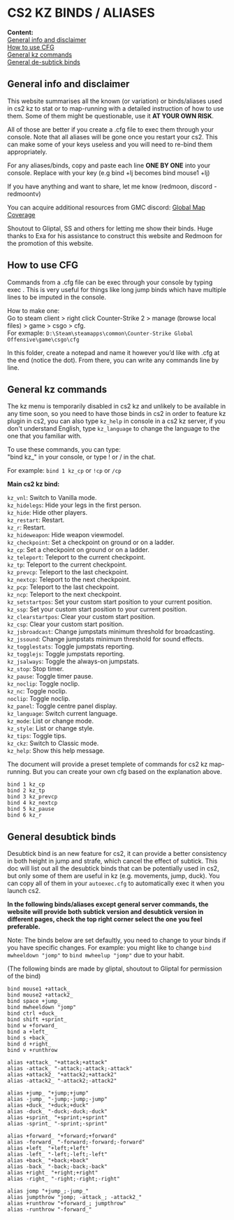 # CS2 KZ BINDS / ALIASES

**Content:**  
[General info and disclaimer](#general-info-and-disclaimer)  
[How to use CFG](#how-to-use-cfg)  
[General kz commands](#general-kz-commands)  
[General de-subtick binds](#general-desubtick-binds)  

## General info and disclaimer

This website summarises all the known (or variation) or binds/aliases used in cs2 kz to stat or to map-running with a detailed instruction of how to use them. Some of them might be questionable, use it **AT YOUR OWN RISK**.

All of those are better if you create a .cfg file to exec them through your console. Note that all aliases will be gone once you restart your cs2. This can make some of your keys useless and you will need to re-bind them appropriately.

For any aliases/binds, copy and paste each line **ONE BY ONE** into your console. Replace <key> with your key (e.g bind <key> +lj becomes bind mouse1 +lj)

If you have anything and want to share, let me know (redmoon, discord - redmoontv)

You can acquire additional resources from GMC discord: [Global Map Coverage](https://discord.gg/xJXhMjHcGV) 

Shoutout to Gliptal, SS and others for letting me show their binds. Huge thanks to Exa for his assistance to construct this website and Redmoon for the promotion of this website.
## How to use CFG

Commands from a .cfg file can be exec through your console by typing exec <filename>. This is very useful for things like long jump binds which have multiple lines to be imputed in the console.

How to make one:  
Go to steam client > right click Counter-Strike 2 > manage (browse local files) > game > csgo > cfg.  
For exmaple: `D:\Steam\steamapps\common\Counter-Strike Global Offensive\game\csgo\cfg`  

In this folder, create a notepad and name it however you’d like with .cfg at the end (notice the dot).
From there, you can write any commands line by line.
## General kz commands

The kz menu is temporarily disabled in cs2 kz and unlikely to be available in any time soon, so you need to have those binds in cs2 in order to feature kz plugin in cs2, you can also type `kz_help` in console in a cs2 kz server, if you don't understand English, type `kz_language` to change the language to the one that you familiar with.

To use these commands, you can type:  
"bind <key> kz_<command name>" in your console, or type !<command name> or /<command name> in the chat.

For example: `bind 1 kz_cp` or `!cp` or `/cp`

**Main cs2 kz bind:**

`kz_vnl`: Switch to Vanilla mode.  
`kz_hidelegs`: Hide your legs in the first person.  
`kz_hide`: Hide other players.  
`kz_restart`: Restart.  
`kz_r`: Restart.  
`kz_hideweapon`: Hide weapon viewmodel.  
`kz_checkpoint`: Set a checkpoint on ground or on a ladder.  
`kz_cp`: Set a checkpoint on ground or on a ladder.  
`kz_teleport`: Teleport to the current checkpoint.  
`kz_tp`: Teleport to the current checkpoint.  
`kz_prevcp`: Teleport to the last checkpoint.  
`kz_nextcp`: Teleport to the next checkpoint.  
`kz_pcp`: Teleport to the last checkpoint.  
`kz_ncp`: Teleport to the next checkpoint.  
`kz_setstartpos`: Set your custom start position to your current position.  
`kz_ssp`: Set your custom start position to your current position.  
`kz_clearstartpos`: Clear your custom start position.  
`kz_csp`: Clear your custom start position.  
`kz_jsbroadcast`: Change jumpstats minimum threshold for broadcasting.  
`kz_jssound`: Change jumpstats minimum threshold for sound effects.  
`kz_togglestats`: Toggle jumpstats reporting.  
`kz_togglejs`: Toggle jumpstats reporting.  
`kz_jsalways`: Toggle the always-on jumpstats.  
`kz_stop`: Stop timer.  
`kz_pause`: Toggle timer pause.  
`kz_noclip`: Toggle noclip.  
`kz_nc`: Toggle noclip.  
`noclip`: Toggle noclip.  
`kz_panel`: Toggle centre panel display.  
`kz_language`: Switch current language.  
`kz_mode`: List or change mode.  
`kz_style`: List or change style.  
`kz_tips`: Toggle tips.  
`kz_ckz`: Switch to Classic mode.  
`kz_help`: Show this help message.  

The document will provide a preset templete of commands for cs2 kz map-running. But you can create your own cfg based on the explanation above.
```
bind 1 kz_cp
bind 2 kz_tp
bind 3 kz_prevcp
bind 4 kz_nextcp
bind 5 kz_pause
bind 6 kz_r
```
## General desubtick binds
Desubtick bind is an new feature for cs2, it can provide a better consistency in both height in jump and strafe, which cancel the effect of subtick. This doc will list out all the desubtick binds that can be potentially used in cs2, but only some of them are useful in kz (e.g. movements, jump, duck). You can copy all of them in your `autoexec.cfg` to automatically exec it when you launch cs2. 

**In the following binds/aliases except general server commands, the website will provide both subtick version and desubtick version in different pages, check the top right corner select the one you feel preferable.**  

Note: The binds below are set defaultly, you need to change to your binds if you have specific changes. For example: you might like to change `bind mwheeldown "jomp"` to `bind mwheelup "jomp"` due to your habit.  

(The following binds are made by gliptal, shoutout to Gliptal for permission of the bind)
```
bind mouse1 +attack_
bind mouse2 +attack2_
bind space +jump_
bind mwheeldown "jomp"
bind ctrl +duck_
bind shift +sprint_
bind w +forward_
bind a +left_
bind s +back_
bind d +right_
bind v +runthrow

alias +attack_ "+attack;+attack"
alias -attack_ "-attack;-attack;-attack"
alias +attack2_ "+attack2;+attack2"
alias -attack2_ "-attack2;-attack2"

alias +jump_ "+jump;+jump"
alias -jump_ "-jump;-jump;-jump"
alias +duck_ "+duck;+duck"
alias -duck_ "-duck;-duck;-duck"
alias +sprint_ "+sprint;+sprint"
alias -sprint_ "-sprint;-sprint"

alias +forward_ "+forward;+forward"
alias -forward_ "-forward;-forward;-forward"
alias +left_ "+left;+left"
alias -left_ "-left;-left;-left"
alias +back_ "+back;+back"
alias -back_ "-back;-back;-back"
alias +right_ "+right;+right"
alias -right_ "-right;-right;-right"

alias jomp "+jump_;-jump_"
alias jumpthrow "jomp; -attack_; -attack2_"
alias +runthrow "+forward_; jumpthrow"
alias -runthrow "-forward_"
```
